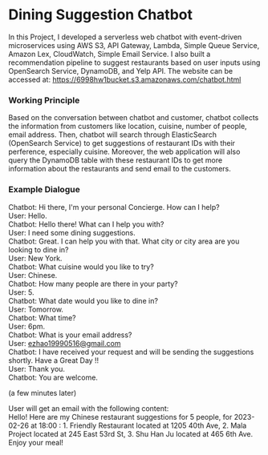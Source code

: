 # Dining Suggestion Chatbot

In this Project, I developed a serverless web chatbot with event-driven microservices using AWS S3, API Gateway, Lambda, Simple Queue Service, Amazon Lex, CloudWatch, Simple Email Service.  I also built a recommendation pipeline to suggest restaurants based on user inputs using OpenSearch Service, DynamoDB, and Yelp API. The website can be accessed at: https://6998hw1bucket.s3.amazonaws.com/chatbot.html

### Working Principle
Based on the conversation between chatbot and customer, chatbot collects the information from customers like location, cuisine, number of people, email address. Then, chatbot will search through ElasticSearch (OpenSearch Service) to get suggestions of restaurant IDs with their perference, especially cuisine. Moreover, the web application will also query the DynamoDB table with these restaurant IDs to get more information about the restaurants and send email to the customers.

### Example Dialogue
Chatbot: Hi there, I'm your personal Concierge. How can I help? <br>
User: Hello.<br>
Chatbot: Hello there! What can I help you with?<br>
User: I need some dining suggestions.<br>
Chatbot: Great. I can help you with that. What city or city area are you looking to dine in?<br>
User: New York.<br>
Chatbot: What cuisine would you like to try?<br>
User: Chinese.<br>
Chatbot: How many people are there in your party?<br>
User: 5.<br>
Chatbot: What date would you like to dine in?<br>
User: Tomorrow.<br>
Chatbot: What time?<br>
User: 6pm.<br>
Chatbot: What is your email address?<br>
User: ezhao19990516@gmail.com<br>
Chatbot: I have received your request and will be sending the suggestions shortly. Have a Great Day !!<br>
User: Thank you. <br>
Chatbot: You are welcome.<br>

(a few minutes later)<br>

User will get an email with the following content:<br>
Hello! Here are my Chinese restaurant suggestions for 5 people, for 2023-02-26 at 18:00 : 1. Friendly Restaurant located at 1205 40th Ave, 2. Mala Project located at 245 East 53rd St, 3. Shu Han Ju located at 465 6th Ave. Enjoy your meal!<br>






